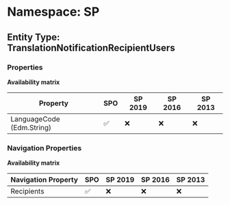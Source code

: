 # Namespace: SP

## Entity Type: TranslationNotificationRecipientUsers

### Properties

**Availability matrix**

Property | SPO | SP 2019 | SP 2016 | SP 2013
----------|-----|---------|---------|--------
LanguageCode (Edm.String) | ✅ | ❌ | ❌ | ❌

### Navigation Properties

**Availability matrix**

Navigation Property | SPO | SP 2019 | SP 2016 | SP 2013
----------|-----|---------|---------|--------
Recipients | ✅ | ❌ | ❌ | ❌
